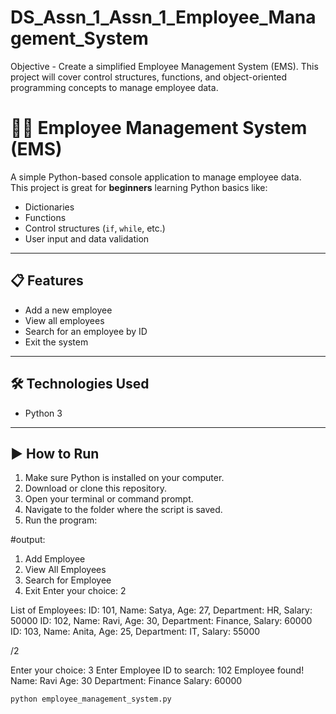 # DS_Assn_1_Assn_1_Employee_Management_System
Objective - Create a simplified Employee Management System (EMS). This project will cover control structures, functions, and object-oriented programming concepts to manage employee data.

# 🧑‍💼 Employee Management System (EMS)

A simple Python-based console application to manage employee data.  
This project is great for **beginners** learning Python basics like:

- Dictionaries
- Functions
- Control structures (`if`, `while`, etc.)
- User input and data validation

---

## 📋 Features

- Add a new employee
- View all employees
- Search for an employee by ID
- Exit the system

---

## 🛠 Technologies Used

- Python 3

---

## ▶️ How to Run

1. Make sure Python is installed on your computer.
2. Download or clone this repository.
3. Open your terminal or command prompt.
4. Navigate to the folder where the script is saved.
5. Run the program:


#output:
1. Add Employee
2. View All Employees
3. Search for Employee
4. Exit
Enter your choice: 2

List of Employees:
ID: 101, Name: Satya, Age: 27, Department: HR, Salary: 50000
ID: 102, Name: Ravi, Age: 30, Department: Finance, Salary: 60000
ID: 103, Name: Anita, Age: 25, Department: IT, Salary: 55000

/2

Enter your choice: 3
Enter Employee ID to search: 102
Employee found!
Name: Ravi
Age: 30
Department: Finance
Salary: 60000


```bash
python employee_management_system.py
